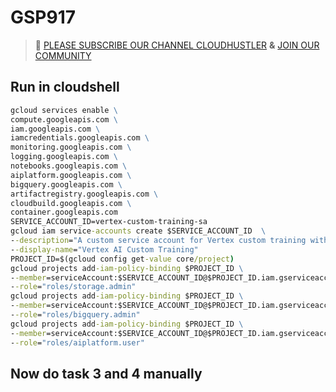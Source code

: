 # GSP917 
>🚨 [PLEASE SUBSCRIBE OUR CHANNEL CLOUDHUSTLER](https://www.youtube.com/@cloudhustlers) **&** [JOIN OUR COMMUNITY](https://chat.whatsapp.com/KBfUcSleGGEFf2Xvvm8FW3)
## Run in cloudshell
```cmd
gcloud services enable \
compute.googleapis.com \
iam.googleapis.com \
iamcredentials.googleapis.com \
monitoring.googleapis.com \
logging.googleapis.com \
notebooks.googleapis.com \
aiplatform.googleapis.com \
bigquery.googleapis.com \
artifactregistry.googleapis.com \
cloudbuild.googleapis.com \
container.googleapis.com
SERVICE_ACCOUNT_ID=vertex-custom-training-sa
gcloud iam service-accounts create $SERVICE_ACCOUNT_ID  \
--description="A custom service account for Vertex custom training with Tensorboard" \
--display-name="Vertex AI Custom Training"
PROJECT_ID=$(gcloud config get-value core/project)
gcloud projects add-iam-policy-binding $PROJECT_ID \
--member=serviceAccount:$SERVICE_ACCOUNT_ID@$PROJECT_ID.iam.gserviceaccount.com \
--role="roles/storage.admin"
gcloud projects add-iam-policy-binding $PROJECT_ID \
--member=serviceAccount:$SERVICE_ACCOUNT_ID@$PROJECT_ID.iam.gserviceaccount.com \
--role="roles/bigquery.admin"
gcloud projects add-iam-policy-binding $PROJECT_ID \
--member=serviceAccount:$SERVICE_ACCOUNT_ID@$PROJECT_ID.iam.gserviceaccount.com \
--role="roles/aiplatform.user"
```
## Now do task 3 and 4 manually
